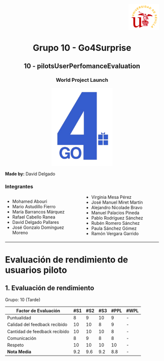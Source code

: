 <div align="right">
    <img src="../logo_US.png" alt="Go4Surprise Logo" width="100">
</div>
<div align="center">

# Grupo 10 - Go4Surprise

## 10 - pilotsUserPerfomanceEvaluation

### World Project Launch

<img src="../logo_Go4Surprise.png" alt="Go4Surprise Logo" width="200">

</div>

**Made by:** David Delgado


### Integrantes
<div style="columns: 2; -webkit-columns: 2; -moz-columns: 2;">

- Mohamed Abouri  
- Mario Astudillo Fierro  
- María Barrancos Márquez  
- Rafael Cabello Ranea  
- David Delgado Pallares  
- José Gonzalo Domínguez Moreno  
- Virginia Mesa Pérez  
- José Manuel Miret Martín  
- Alejandro Nicolade Bravo  
- Manuel Palacios Pineda  
- Pablo Rodríguez Sánchez  
- Rubén Romero Sánchez  
- Paula Sánchez Gómez  
- Ramón Vergara Garrido  

</div>

---

# Evaluación de rendimiento de usuarios piloto


## 1. Evaluación de rendimiento

Grupo: 10 (Tarde)

| **Factor de Evaluación** | **#S1** | **#S2** | **#S3** | **#PPL** | **#WPL** |
| --- | --- | --- | --- | --- | --- |
| Puntualidad | 8 | 9 | 10 | 9 | - |
| Calidad del feedback recibido | 10 | 10 | 8 | 9 | - |
| Cantidad de feedback recibido | 10 | 10 | 10 | 8 | - |
| Comunicación | 8 | 9 | 8 | 8 | - |
| Respeto | 10 | 10 | 10 | 10 | - |
| **Nota Media** | 9.2 | 9.6 | 9.2 | 8.8 | - |

